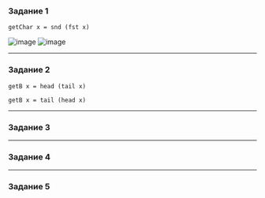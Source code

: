 ### Задание 1  
```
getChar x = snd (fst x)
```
![image](https://github.com/AbushaevaDiana/flp/assets/79981087/abbc2742-799e-4b10-8678-bf172f0bf9c4)
![image](https://github.com/AbushaevaDiana/flp/assets/79981087/ad900532-792f-47d2-92bc-4c655868d3f4)

--- 
### Задание 2
```
getB x = head (tail x)
```

```
getB x = tail (head x)
```
---
### Задание 3

---
### Задание 4

---
### Задание 5
